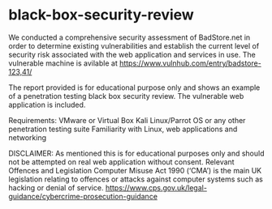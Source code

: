 # black-box-security-review
We conducted a comprehensive security assessment of BadStore.net in order to determine existing vulnerabilities and establish the current level of security risk associated with the web application and services in use. The vulnerable machine is avilable at https://www.vulnhub.com/entry/badstore-123,41/

The report provided is for educational purpose only and shows an example of a penetration testing black box security review. The vulnerable web application is included.

Requirements:
VMware or Virtual Box
Kali Linux/Parrot OS or any other penetration testing suite
Familiarity with Linux, web applications and networking 

DISCLAIMER:
As mentioned this is for educational purposes only and should not be attempted on real web application without consent. Relevant Offences and Legislation
Computer Misuse Act 1990 (‘CMA’) is the main UK legislation relating to offences or attacks against computer systems such as hacking or denial of service.
https://www.cps.gov.uk/legal-guidance/cybercrime-prosecution-guidance
